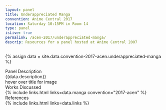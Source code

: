 ```yaml
---
layout: panel
title: Underappreciated Manga
convention: Anime Central 2017
location: Saturday 10:15PM in Room 14
type: panel
isLive: true
permalink: /acen-2017/underappreciated-manga/
descrip: Resources for a panel hosted at Anime Central 2007
---
```


{% assign data = site.data.convention-2017-acen.underappreciated-manga %}

<div class="manga-header">Panel Description</div>
<div class="panel-description">{{data.description}}</div>

<div class="manga-list">
<div class="manga-img default"><div>hover over title for image</div></div>
<div class="manga-header"> Works Discussed </div>
{% include links.html links=data.manga convention="2017-acen" %}
</div>

<div class="manga-header"> References </div>
{% include links.html links=data.links %}
